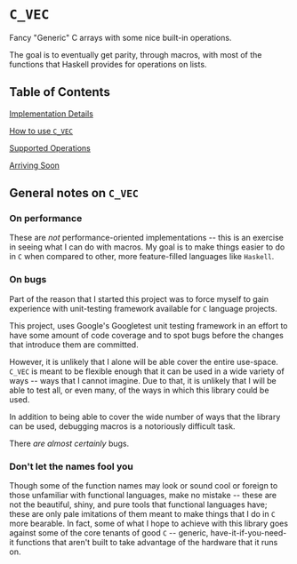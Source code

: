 # `C_VEC`

Fancy "Generic" C arrays with some nice built-in operations.

The goal is to eventually get parity, through macros, with most of the functions that Haskell provides for operations on lists.

## Table of Contents

[Implementation Details](./Implementation.md)

[How to use `C_VEC`](./HowToUse.md)

[Supported Operations](./SupportedOperations.md)

[Arriving Soon](./ArrivingSoon.md)

## General notes on `C_VEC`

### On performance

These are *not* performance-oriented implementations -- this is an exercise in seeing what I can do with macros. My goal is to make things easier to do in `C` when compared to other, more feature-filled languages like `Haskell`.

### On bugs

Part of the reason that I started this project was to force myself to gain experience with unit-testing framework available for `C` language projects.

This project, uses Google's Googletest unit testing framework in an effort to have some amount of code coverage and to spot bugs before the changes that introduce them are committed.

However, it is unlikely that I alone will be able cover the entire use-space. `C_VEC` is meant to be flexible enough that it can be used in a wide variety of ways -- ways that I cannot imagine. Due to that, it is unlikely that I will be able to test all, or even many, of the ways in which this library could be used.

In addition to being able to cover the wide number of ways that the library can be used, debugging macros is a notoriously difficult task.

There *are almost certainly* bugs.

### Don't let the names fool you

Though some of the function names may look or sound cool or foreign to those unfamiliar with functional languages, make no mistake -- these are not the beautiful, shiny, and pure tools that functional languages have; these are only pale imitations of them meant to make things that I do in `C` more bearable. In fact, some of what I hope to achieve with this library goes against some of the core tenants of good `C` -- generic, have-it-if-you-need-it functions that aren't built to take advantage of the hardware that it runs on.
